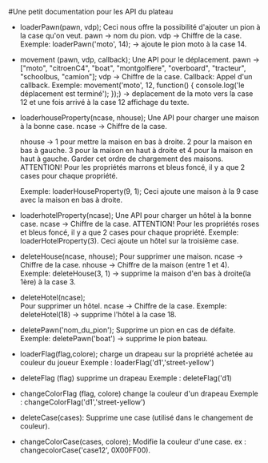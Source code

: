 #Une petit documentation pour les API du plateau

* loaderPawn(pawn, vdp);
    Ceci nous offre la possibilité d'ajouter un pion à la case qu'on veut. 
    pawn -> nom du pion.
    vdp -> Chiffre de la case.
    Exemple: loaderPawn('moto', 14); -> ajoute le pion moto à la case 14.


* movement (pawn, vdp, callback);
    Une API pour le déplacement. 
    pawn -> ["moto", "citroenC4", "boat", "montgolfiere", "overboard", "tracteur", "schoolbus, "camion"];
    vdp -> Chiffre de la case.
    Callback: Appel d'un callback.
    Exemple: movement('moto', 12, function() {
                console.log('le déplacement est terminé');
            });) -> deplacement de la moto vers la case 12 et une fois arrivé à la case 12 affichage du texte.


* loaderhouseProperty(ncase, nhouse);
    Une API pour charger une maison à la bonne case.
    ncase -> Chiffre de la case.

    nhouse -> 1 pour mettre la maison en bas à droite. 2 pour la maison en bas à gauche.
    3 pour la maison en haut à droite et 4 pour la maison en haut à gauche.
	Garder cet ordre de chargement des maisons.
    ATTENTION! Pour les propriétés marrons et bleus foncé, il y a que 2 cases pour chaque propriété.

    Exemple: loaderHouseProperty(9, 1);
    Ceci ajoute une maison à la 9 case avec la maison en bas à droite.


* loaderhotelProperty(ncase);
    Une API pour charger un hôtel à la bonne case.
    ncase -> Chiffre de la case. 
    ATTENTION! Pour les propriétés roses et bleus foncé, il y a que 2 cases pour chaque propriété.
    Exemple: loaderHotelProperty(3).
    Ceci ajoute un hôtel sur la troisième case.


* deleteHouse(ncase, nhouse);
    Pour supprimer une maison. 
    ncase -> Chiffre de la case.
    nhouse -> Chiffre de la maison (entre 1 et 4).
    Exemple: deleteHouse(3, 1) -> supprime la maison d'en bas à droite(la 1ère) à la case 3.


* deleteHotel(ncase);  
    Pour supprimer un hôtel.
    ncase -> Chiffre de la case.
    Exemple: deleteHotel(18) -> supprime l'hôtel à la case 18.
	

* deletePawn('nom_du_pion');
	Supprime un pion en cas de défaite.
    Exemple: deletePawn('boat') -> supprime le pion bateau.
	
* loaderFlag(flag,colore);
	charge un drapeau sur la propriété achetée au couleur du joueur
	Exemple : loaderFlag('d1','street-yellow')
	
* deleteFlag (flag)
	supprime un drapeau
	Exemple : deleteFlag('d1)
	
* changeColorFlag (flag, colore)
	change la couleur d'un drapeau
	Exemple : changeColorFlag('d1','street-yellow')
	

	

* deleteCase(cases):
	Supprime une case (utilisé dans le changement de couleur).
	

* changeColorCase(cases, colore);
	Modifie la couleur d'une case. ex : changecolorCase('case12', 0X00FF00).
	